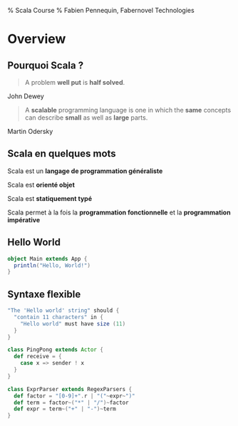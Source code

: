 % Scala Course
% Fabien Pennequin, Fabernovel Technologies

# Overview

## Pourquoi Scala ?

> A problem **well put** is **half solved**.

John Dewey


> A **scalable** programming language is one in which the **same** concepts can describe **small** as well as **large** parts.

Martin Odersky


## Scala en quelques mots

Scala est un **langage de programmation généraliste**

Scala est **orienté objet**

Scala est **statiquement typé**

Scala permet à la fois la **programmation fonctionnelle** et la **programmation impérative**

## Hello World

```scala
object Main extends App {
  println("Hello, World!")
}
```

## Syntaxe flexible

```scala
"The 'Hello world' string" should {
  "contain 11 characters" in {
    "Hello world" must have size (11)
  }
}
```

```scala
class PingPong extends Actor {
  def receive = {
    case x => sender ! x
  }
}
```

```scala
class ExprParser extends RegexParsers {
  def factor = "[0-9]+".r | "("~expr~")"
  def term = factor~("*" | "/")~factor
  def expr = term~("+" | "-")~term
}
```
